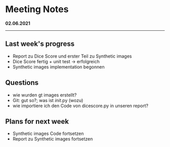 # Meeting Notes
**02.06.2021**

---

## Last week's progress
- Report zu Dice Score und erster Teil zu Synthetic images
- Dice Score fertig + unit test -> erfolgreich
- Synthetic images implementation begonnen

## Questions
- wie wurden gt images erstellt?
- Git: gut so?; was ist _init_.py (wozu)
- wie importiere ich den Code von dicescore.py in unseren report?


## Plans for next week
- Synthetic images Code fortsetzen 
- Report zu Synthetic images fortsetzen
